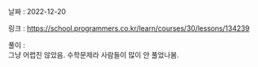 날짜 : 2022-12-20  
  
링크 : https://school.programmers.co.kr/learn/courses/30/lessons/134239  
  
풀이 :  
그냥 어렵진 않았음. 수학문제라 사람들이 많이 안 풀었나봄.  

